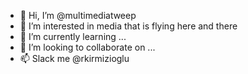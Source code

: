 - 👋 Hi, I’m @multimediatweep
- 👀 I’m interested in media that is flying here and there
- 🌱 I’m currently learning ...
- 💞️ I’m looking to collaborate on ...
- 📫 Slack me @rkirmizioglu

<!---
multimediatweep/multimediatweep is a ✨ special ✨ repository because its `README.md` (this file) appears on your GitHub profile.
You can click the Preview link to take a look at your changes.
--->
